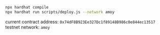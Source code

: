 

```bash
npx hardhat compile
npx hardhat run scripts/deploy.js --network amoy
```

current contract address: `0x74dF8B923Ee327Dc1f89148B986c0e844ec13517`
testnet network: `amoy` 